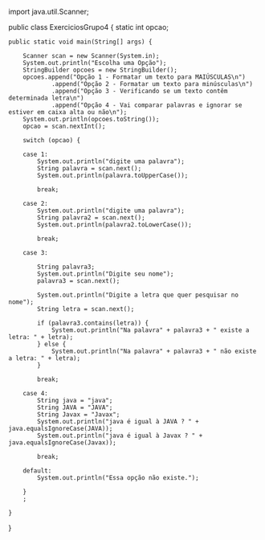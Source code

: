import java.util.Scanner;

public class ExerciciosGrupo4 {
	static int opcao;

	public static void main(String[] args) {
	
		Scanner scan = new Scanner(System.in);
		System.out.println("Escolha uma Opção");
		StringBuilder opcoes = new StringBuilder();
		opcoes.append("Opção 1 - Formatar um texto para MAIÚSCULAS\n")
				.append("Opção 2 - Formatar um texto para minúsculas\n")
				.append("Opção 3 - Verificando se um texto contêm determinada letra\n")
				.append("Opção 4 - Vai comparar palavras e ignorar se estiver em caixa alta ou não\n");
		System.out.println(opcoes.toString());
		opcao = scan.nextInt();
	
		switch (opcao) {
	
		case 1:
			System.out.println("digite uma palavra");
			String palavra = scan.next();
			System.out.println(palavra.toUpperCase());
	
			break;
	
		case 2:
			System.out.println("digite uma palavra");
			String palavra2 = scan.next();
			System.out.println(palavra2.toLowerCase());
	
			break;
	
		case 3:
	
			String palavra3;
			System.out.println("Digite seu nome");
			palavra3 = scan.next();
	
			System.out.println("Digite a letra que quer pesquisar no nome");
			String letra = scan.next();
	
			if (palavra3.contains(letra)) {
				System.out.println("Na palavra" + palavra3 + " existe a letra: " + letra);
			} else {
				System.out.println("Na palavra" + palavra3 + " não existe a letra: " + letra);
			}
	
			break;
	
		case 4:
			String java = "java";
			String JAVA = "JAVA";
			String Javax = "Javax";
			System.out.println("java é igual à JAVA ? " + java.equalsIgnoreCase(JAVA));
			System.out.println("java é igual à Javax ? " + java.equalsIgnoreCase(Javax));
	
			break;
	
		default:
			System.out.println("Essa opção não existe.");
	
		}
		;
	
	}
}